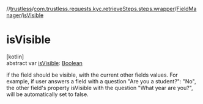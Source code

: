 //[trustless](../../../index.md)/[com.trustless.requests.kyc.retrieveSteps.steps.wrapper](../index.md)/[FieldManager](index.md)/[isVisible](is-visible.md)

# isVisible

[kotlin]\
abstract var [isVisible](is-visible.md): [Boolean](https://kotlinlang.org/api/latest/jvm/stdlib/kotlin/-boolean/index.html)

if the field should be visible, with the current other fields values. For example, if user answers a field with a question &quot;Are you a student?&quot;: &quot;No&quot;, the other field's property isVisible with the question &quot;What year are you?&quot;, will be automatically set to false.
